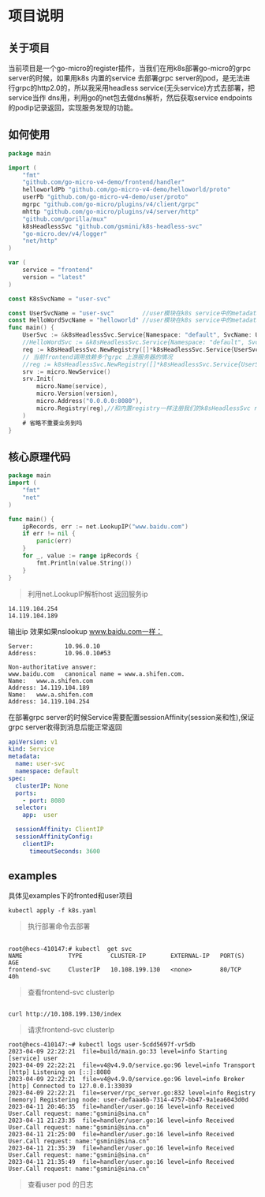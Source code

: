 # 项目说明
## 关于项目
当前项目是一个go-micro的register插件，当我们在用k8s部署go-micro的grpc server的时候，如果用k8s 内置的service
去部署grpc server的pod，是无法进行grpc的http2.0的，所以我采用headless service(无头service)方式去部署，把service当作
dns用，利用go的net包去做dns解析，然后获取service endpoints的podip记录返回，实现服务发现的功能。


## 如何使用
```go
package main

import (
	"fmt"
	"github.com/go-micro-v4-demo/frontend/handler"
	helloworldPb "github.com/go-micro-v4-demo/helloworld/proto"
	userPb "github.com/go-micro-v4-demo/user/proto"
	mgrpc "github.com/go-micro/plugins/v4/client/grpc"
	mhttp "github.com/go-micro/plugins/v4/server/http"
	"github.com/gorilla/mux"
	k8sHeadlessSvc "github.com/gsmini/k8s-headless-svc"
	"go-micro.dev/v4/logger"
	"net/http"
)

var (
	service = "frontend"
	version = "latest"
)

const K8sSvcName = "user-svc"

const UserSvcName = "user-svc"        //user模块在k8s service中的metadata.name的名字
const HelloWordSvcName = "helloworld" //user模块在k8s service中的metadata.name的名字
func main() {
	UserSvc := &k8sHeadlessSvc.Service{Namespace: "default", SvcName: UserSvcName, PodPort: 8080}
	//HelloWordSvc := &k8sHeadlessSvc.Service{Namespace: "default", SvcName: HelloWordSvcName, PodPort: 9090}
	reg := k8sHeadlessSvc.NewRegistry([]*k8sHeadlessSvc.Service{UserSvc})
	// 当前frontend调用依赖多个grpc 上游服务器的情况
	//reg := k8sHeadlessSvc.NewRegistry([]*k8sHeadlessSvc.Service{UserSvc},[]*k8sHeadlessSvc.Service{HelloWordSvcName})
	srv := micro.NewService()
	srv.Init(
		micro.Name(service),
		micro.Version(version),
		micro.Address("0.0.0.0:8080"), 
		micro.Registry(reg),//和内置registry一样注册我们的k8sHeadlessSvc registry
	)
	# 省略不重要业务到吗
}
```

## 核心原理代码
```go
package main
import (
	"fmt"
	"net"
)

func main() {
	ipRecords, err := net.LookupIP("www.baidu.com")
	if err != nil {
		panic(err)
	}
	for _, value := range ipRecords {
		fmt.Println(value.String())
	}
}
```
> 利用net.LookupIP解析host 返回服务ip
```shell
14.119.104.254
14.119.104.189
```
输出ip 效果如果nslookup www.baidu.com一样：
```shell
Server:         10.96.0.10
Address:        10.96.0.10#53

Non-authoritative answer:
www.baidu.com   canonical name = www.a.shifen.com.
Name:   www.a.shifen.com
Address: 14.119.104.189
Name:   www.a.shifen.com
Address: 14.119.104.254
```

在部署grpc server的时候Service需要配置sessionAffinity(session亲和性),保证grpc server收得到消息后能正常返回
```yaml
apiVersion: v1
kind: Service
metadata:
  name: user-svc
  namespace: default
spec:
  clusterIP: None
  ports:
    - port: 8080
  selector:
    app:  user

  sessionAffinity: ClientIP
  sessionAffinityConfig:
    clientIP:
      timeoutSeconds: 3600
```
## examples
具体见examples下的fronted和user项目

```shell
kubectl apply -f k8s.yaml
```
> 执行部署命令去部署

## 
```shell
root@hecs-410147:# kubectl  get svc
NAME             TYPE        CLUSTER-IP       EXTERNAL-IP   PORT(S)    AGE
frontend-svc     ClusterIP   10.108.199.130   <none>        80/TCP     40h
```
> 查看frontend-svc clusterIp
```shell

curl http://10.108.199.130/index
```
> 请求frontend-svc clusterIp

```shell
root@hecs-410147:~# kubectl logs user-5cdd5697f-vr5db
2023-04-09 22:22:21  file=build/main.go:33 level=info Starting [service] user
2023-04-09 22:22:21  file=v4@v4.9.0/service.go:96 level=info Transport [http] Listening on [::]:8080
2023-04-09 22:22:21  file=v4@v4.9.0/service.go:96 level=info Broker [http] Connected to 127.0.0.1:33039
2023-04-09 22:22:21  file=server/rpc_server.go:832 level=info Registry [memory] Registering node: user-defaaa6b-7314-4757-bb47-9a1ea6043d0d
2023-04-11 20:46:35  file=handler/user.go:16 level=info Received User.Call request: name:"gsmini@sina.cn"
2023-04-11 21:23:35  file=handler/user.go:16 level=info Received User.Call request: name:"gsmini@sina.cn"
2023-04-11 21:25:00  file=handler/user.go:16 level=info Received User.Call request: name:"gsmini@sina.cn"
2023-04-11 21:35:39  file=handler/user.go:16 level=info Received User.Call request: name:"gsmini@sina.cn"
2023-04-11 21:35:49  file=handler/user.go:16 level=info Received User.Call request: name:"gsmini@sina.cn"
```
> 查看user pod 的日志